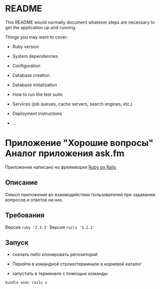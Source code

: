 # README

This README would normally document whatever steps are necessary to get the
application up and running.

Things you may want to cover:

* Ruby version

* System dependencies

* Configuration

* Database creation

* Database initialization

* How to run the test suite

* Services (job queues, cache servers, search engines, etc.)

* Deployment instructions

* ...

# Приложение "Хорошие вопросы" Аналог приложения ask.fm

Приложение написано на фреймворке [Ruby on Rails](https://rubyonrails.org/)

## Описание
Смысл приложения во взаимодействии пользователей при задавании вопросов и ответов на них. 

## Требования

Версия `ruby '2.5.3'` 
Версия `rails '5.2.2'`

## Запуск

* скачать либо клонировать репозиторий

* Перейти в командной строке/терминале в корневой каталог

* запустить в терминале с помощью команды:

```
bundle exec rails s
```
